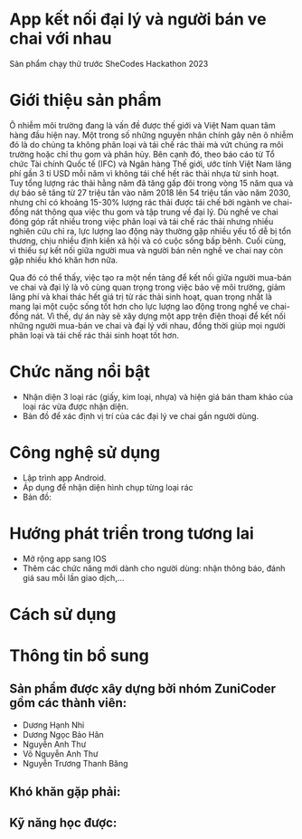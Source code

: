 # App kết nối đại lý và người bán ve chai với nhau
Sản phẩm chạy thử trước SheCodes Hackathon 2023
# Giới thiệu sản phẩm
Ô nhiễm môi trường đang là vấn đề được thế giới và Việt Nam quan tâm hàng đầu hiện nay. Một trong số những nguyên nhân chính gây nên ô nhiễm đó là do chúng ta không phân loại và tái chế rác thải mà vứt chúng ra môi trường hoặc chỉ thu gom và phân hủy.
Bên cạnh đó, theo báo cáo từ Tổ chức Tài chính Quốc tế (IFC) và Ngân hàng Thế giới, ước tính Việt Nam lãng phí gần 3 tỉ USD mỗi năm vì không tái chế hết rác thải nhựa từ sinh hoạt. Tuy tổng lượng rác thải hằng năm đã tăng gấp đôi trong vòng 15 năm qua và dự báo sẽ tăng từ 27 triệu tấn vào năm 2018 lên 54 triệu tấn vào năm 2030, nhưng chỉ có khoảng 15-30% lượng rác thải được tái chế bởi ngành ve chai-đồng nát thông qua việc thu gom và tập trung về đại lý.
Dù nghề ve chai đóng góp rất nhiều trong việc phân loại và tái chế rác thải nhưng nhiều nghiên cứu chỉ ra, lực lượng lao động này thường gặp nhiều yếu tố dễ bị tổn thương, chịu nhiều định kiến xã hội và có cuộc sống bấp bênh. Cuối cùng, vì thiếu sự kết nối giữa người mua và người bán nên nghề ve chai nay còn gặp nhiều khó khăn hơn nữa.

Qua đó có thể thấy, việc tạo ra một nền tảng để kết nối giữa người mua-bán ve chai và đại lý là vô cùng quan trọng trong việc bảo vệ môi trường, giảm lãng phí và khai thác hết giá trị từ rác thải sinh hoạt, quan trọng nhất là mang lại một cuộc sống tốt hơn cho lực lượng lao động trong nghề ve chai-đồng nát. Vì thế, dự án này sẽ xây dựng một app trên điện thoại để kết nối những người mua-bán ve chai và đại lý với nhau, đồng thời giúp mọi người phân loại và tái chế rác thải sinh hoạt tốt hơn.
# Chức năng nổi bật
- Nhận diện 3 loại rác (giấy, kim loại, nhựa) và hiện giá bán tham khảo của loại rác vừa được nhận diện.
- Bản đồ để xác định vị trí của các đại lý ve chai gần người dùng.
# Công nghệ sử dụng
- Lập trình app Android.
- Áp dụng   để nhận diện hình chụp từng loại rác
- Bản đồ: 
# Hướng phát triển trong tương lai
- Mở rộng app sang IOS
- Thêm các chức năng mới dành cho người dùng: nhận thông báo, đánh giá sau mỗi lần giao dịch,...
# Cách sử dụng

# Thông tin bổ sung
## Sản phẩm được xây dựng bởi nhóm ZuniCoder gồm các thành viên:
- Dương Hạnh Nhi
- Dương Ngọc Bảo Hân
- Nguyễn Anh Thư
- Võ Nguyễn Anh Thư
- Nguyễn Trương Thanh Băng
## Khó khăn gặp phải:
## Kỹ năng học được:
